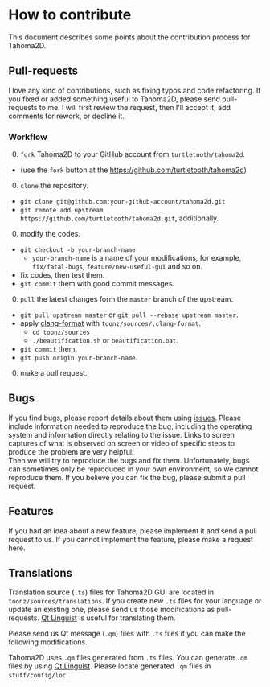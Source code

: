 # How to contribute

This document describes some points about the contribution process for Tahoma2D.

## Pull-requests

I love any kind of contributions, such as fixing typos and code refactoring.
If you fixed or added something useful to Tahoma2D, please send pull-requests to me.
I will first review the request, then I'll accept it, add comments for rework, or decline it.

### Workflow

0. `fork` Tahoma2D to your GitHub account from `turtletooth/tahoma2d`.
  - (use the `fork` button at the https://github.com/turtletooth/tahoma2d)
0. `clone` the repository.
  - `git clone git@github.com:your-github-account/tahoma2d.git`
  - `git remote add upstream https://github.com/turtletooth/tahoma2d.git`, additionally.
0. modify the codes.
  - `git checkout -b your-branch-name`
    - `your-branch-name` is a name of your modifications, for example,
      `fix/fatal-bugs`, `feature/new-useful-gui` and so on.
  - fix codes, then test them.
  - `git commit` them with good commit messages.
0. `pull` the latest changes form the `master` branch of the upstream.
  - `git pull upstream master` or `git pull --rebase upstream master`.
  - apply [clang-format](http://clang.llvm.org/docs/ClangFormat.html) with `toonz/sources/.clang-format`.
    - `cd toonz/sources`
    - `./beautification.sh` or `beautification.bat`.
  - `git commit` them.
  - `git push origin your-branch-name`.
0. make a pull request.

## Bugs

If you find bugs, please report details about them using [issues](https://github.com/turtletooth/tahoma2d/issues).
Please include information needed to reproduce the bug, including the operating system 
and information directly relating to the issue. Links to screen captures of what is 
observed on screen or video of specific steps to produce the problem are very helpful.  
Then we will try to reproduce the bugs and fix them.
Unfortunately, bugs can sometimes only be reproduced in your own environment, 
so we cannot reproduce them. 
If you believe you can fix the bug, please submit a pull request.

## Features

If you had an idea about a new feature, please implement it and send a pull request to us.
If you cannot implement the feature, please make a request here.


## Translations

Translation source (`.ts`) files for Tahoma2D GUI are located in `toonz/sources/translations`.
If you create new `.ts` files for your language or update an existing one,
please send us those modifications as pull-requests.
[Qt Linguist](http://doc.qt.io/qt-5.6/linguist-translators.html) is useful for translating them.

Please send us Qt message (`.qm`) files with `.ts` files if you can make the following modifications.

Tahoma2D uses `.qm` files generated from `.ts` files.
You can generate `.qm` files by using [Qt Linguist](http://doc.qt.io/qt-5.6/linguist-translators.html).
Please locate generated `.qm` files in `stuff/config/loc`.
